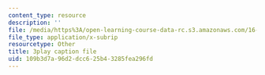 ```yaml
---
content_type: resource
description: ''
file: /media/https%3A/open-learning-course-data-rc.s3.amazonaws.com/16-660j-introduction-to-lean-six-sigma-methods-january-iap-2012/109b3d7a96d2dcc625b43285fea296fd_c6-ybCfU6Zc.srt
file_type: application/x-subrip
resourcetype: Other
title: 3play caption file
uid: 109b3d7a-96d2-dcc6-25b4-3285fea296fd
---
```

